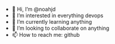 - 👋 Hi, I’m @noahjd
- 👀 I’m interested in everything devops
- 🌱 I’m currently learning anything
- 💞️ I’m looking to collaborate on anything
- 📫 How to reach me: github 

<!---
noahjd/noahjd is a ✨ special ✨ repository because its `README.md` (this file) appears on your GitHub profile.
You can click the Preview link to take a look at your changes.
--->
